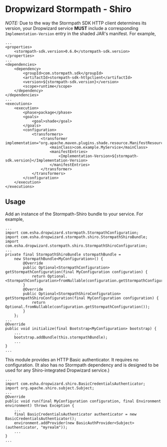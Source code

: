 # Dropwizard Stormpath - Shiro

*NOTE:* Due to the way the Stormpath SDK HTTP client determines its version, your Dropwizard service **MUST** include a corresponding `Implementation-Version` entry in the shaded JAR's manifest. For example,

    ...
    <properties>
        <stormpath-sdk.version>0.6.0</stormpath-sdk.version>
    </properties>
    ...
    <dependencies>
        <dependency>
            <groupId>com.stormpath.sdk</groupId>
            <artifactId>stormpath-sdk-httpclient</artifactId>
            <version>${stormpath-sdk.version}</version>
            <scope>runtime</scope>
        </dependency>
    </dependencies>
    ...
    <executions>
        <execution>
            <phase>package</phase>
            <goals>
                <goal>shade</goal>
            </goals>
            <configuration>
                <transformers>
                    <transformer implementation="org.apache.maven.plugins.shade.resource.ManifestResourceTransformer">
                        <mainClass>com.example.MyService</mainClass>
                        <manifestEntries>
                            <Implementation-Version>${stormpath-sdk.version}</Implementation-Version>
                        </manifestEntries>
                    </transformer>
                </transformers>
            </configuration>
        </execution>
    </executions>

## Usage

Add an instance of the Stormpath-Shiro bundle to your service. For example,

    ...
    import com.esha.dropwizard.stormpath.StormpathConfiguration;
    import com.esha.dropwizard.stormpath.shiro.StormpathShiroBundle;
    import com.esha.dropwizard.stormpath.shiro.StormpathShiroConfiguration;
    ...
    private final StormpathShiroBundle stormpathBundle =
        new StormpathBundle<MyConfiguration>() {
            @Override
            public Optional<StormpathConfiguration> getStormpathConfiguration(final MyConfiguration configuration) {
                return Optional.<StormpathConfiguration>fromNullable(configuration.getStormpathConfiguration());
            }
            @Override
            public Optional<StormpathShiroConfiguration> getStormpathShiroConfiguration(final MyConfiguration configuration) {
                return Optional.fromNullable(configuration.getStormpathConfiguration());
            }
        };
    ...
    @Override
    public void initialize(final Bootstrap<MyConfiguration> bootstrap) {
        ...
        bootstrap.addBundle(this.stormpathBundle);
        ...
    }
    ...

This module provides an HTTP Basic authenticator. It requires no configuration. (It also has no Stormpath dependency and is designed to be used for any Shiro-integrated Dropwizard service.)

    ...
    import com.esha.dropwizard.shiro.BasicCredentialsAuthenticator;
    import org.apache.shiro.subject.Subject;
    ...
    @Override
    public void run(final MyConfiguration configuration, final Environment environment) throws Exception {
        ...
        final BasicCredentialsAuthenticator authenticator = new BasicCredentialsAuthenticator();
        environment.addProvider(new BasicAuthProvider<Subject>(authenticator, "myrealm"));
        ...
    }
    ...
